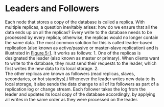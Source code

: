 # Leaders and Followers 
Each node that stores a copy of the database is called a replica. With multiple replicas, a
question inevitably arises: how do we ensure that all the data ends up on all the replicas? Every write to the database needs to be processed by every replica; otherwise, the replicas would no
longer contain the same data. The most common solution for this is called leader-based
replication (also known as active/passive or master–slave replication) and is illustrated in
[Figure 5-1](#fig_replication_leader_follower). It works as follows: 1.  One of the replicas is designated the leader (also known as master or primary). When
clients want to write to the database, they must send their requests to the leader, which first
writes the new data to its local storage. 2.  
The other replicas are known as followers (read replicas, slaves, secondaries, or
hot standbys).[i](ch05.html#idm140605776424400) Whenever the leader writes new data to its local storage, it also sends the
data change to all of its followers as part of a  replication log or
change stream. Each follower takes the log from the leader and updates its local copy of the
database accordingly, by applying all writes in the same order as they were processed on the
leader.